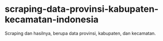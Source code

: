 # scraping-data-provinsi-kabupaten-kecamatan-indonesia
Scraping dan hasilnya, berupa data provinsi, kabupaten, dan kecamatan.
